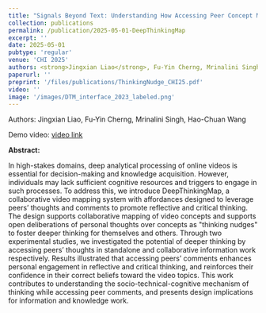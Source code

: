 ```yaml
---
title: "Signals Beyond Text: Understanding How Accessing Peer Concept Mapping and Commenting Augments Reflective Mind for High-Stake Videos"
collection: publications
permalink: /publication/2025-05-01-DeepThinkingMap
excerpt: ''
date: 2025-05-01
pubtype: 'regular'
venue: 'CHI 2025'
authors: <strong>Jingxian Liao</strong>, Fu-Yin Cherng, Mrinalini Singh, Hao-Chuan Wang
paperurl: ''
preprint: '/files/publications/ThinkingNudge_CHI25.pdf' 
video: ''
image: '/images/DTM_interface_2023_labeled.png'
---
```


Authors: Jingxian Liao, Fu-Yin Cherng, Mrinalini Singh, Hao-Chuan Wang 

Demo video: [video link](https://youtu.be/KYJLwarEnHs)

**Abstract:**

In high-stakes domains, deep analytical processing of online videos is essential for decision-making and knowledge acquisition. However, individuals may lack sufficient cognitive resources and triggers to engage in such processes. To address this, we introduce DeepThinkingMap, a collaborative video mapping system with affordances designed to leverage peers’ thoughts and comments to promote reflective and critical thinking. The design supports collaborative mapping of video concepts and supports open deliberations of personal thoughts over concepts as "thinking nudges" to foster deeper thinking for themselves and others. Through two experimental studies, we investigated the potential of deeper thinking by accessing peers’ thoughts in standalone and collaborative information work respectively. Results illustrated that accessing peers’ comments enhances personal engagement in reflective and critical thinking, and reinforces their confidence in their correct beliefs toward the video topics. This work contributes to understanding the socio-technical-cognitive mechanism of thinking while accessing peer comments, and presents design implications for information and knowledge work.